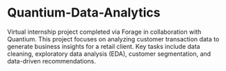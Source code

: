 # Quantium-Data-Analytics
Virtual internship project completed via Forage in collaboration with Quantium. This project focuses on analyzing customer transaction data to generate business insights for a retail client. Key tasks include data cleaning, exploratory data analysis (EDA), customer segmentation, and data-driven recommendations.
